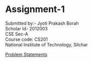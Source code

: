 # Assignment-1
Submitted by:- Jyoti Prakash Borah <br> Scholar Id- 2012003 <br> CSE Sec-A <br>Course code: CS201 <br>National Institute of Technology, Silchar


<a href="https://github.com/Jyoti764/DSA/blob/main/Assignment-I/Questions%20of%20Assignment-I.pdf" class="image fit" type="application/pdf">Problem Statements</a>
